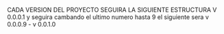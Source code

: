 CADA VERSION DEL PROYECTO SEGUIRA LA SIGUIENTE ESTRUCTURA
V 0.0.0.1 y seguira cambando el ultimo numero hasta 9 el siguiente sera v 0.0.0.9 - v 0.0.1.0
